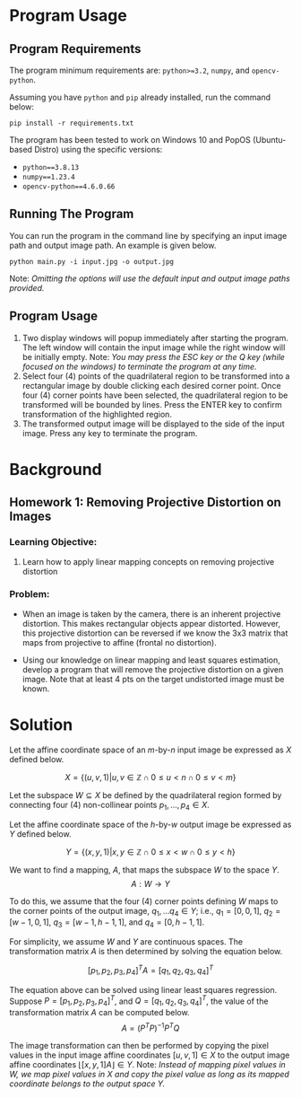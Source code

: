 # Program Usage
## Program Requirements
The program minimum requirements are: `python>=3.2`, `numpy`, and `opencv-python`.

Assuming you have `python` and `pip` already installed, run the command below:
```
pip install -r requirements.txt
```

The program has been tested to work on Windows 10 and PopOS (Ubuntu-based Distro) using the specific versions:
- `python==3.8.13`
- `numpy==1.23.4`
- `opencv-python==4.6.0.66`

## Running The Program
You can run the program in the command line by specifying an input image path and output image path. An example is given below.
```
python main.py -i input.jpg -o output.jpg
```

Note: *Omitting the options will use the default input and output image paths provided.*


## Program Usage
1. Two display windows will popup immediately after starting the program. The left window will contain the input image while the right window will be initially empty. Note: *You may press the ESC key or the Q key (while focused on the windows) to terminate the program at any time.*
2. Select four (4) points of the quadrilateral region to be transformed into a rectangular image by double clicking each desired corner point. Once four (4) corner points have been selected, the quadrilateral region to be transformed will be bounded by lines. Press the ENTER key to confirm transformation of the highlighted region. 
3. The transformed output image will be displayed to the side of the input image. Press any key to terminate the program.


# Background
## Homework 1: Removing Projective Distortion on Images

### Learning Objective:
1) Learn how to apply linear mapping concepts on removing projective distortion

### Problem:
- When an image is taken by the camera, there is an inherent projective distortion. This makes rectangular objects appear distorted. However, this projective distortion can be reversed if we know the 3x3 matrix that maps from projective to affine (frontal no distortion). 

- Using our knowledge on linear mapping and least squares estimation, develop a program that will remove the projective distortion on a given image. Note that at least 4 pts on the target undistorted image must be known.

# Solution
Let the affine coordinate space of an $m$-by-$n$ input image be expressed as $X$ defined below.

$$X = \{(u, v, 1) | u,v\in\mathbb{Z} \cap 0\leq u\lt n \cap 0\leq v\lt m \}$$

Let the subspace $W\subseteq X$ be defined by the quadrilateral region formed by connecting four (4) non-collinear points $p_1,...,p_4 \in X$.

Let the affine coordinate space of the $h$-by-$w$ output image be expressed as $Y$ defined below.

$$Y = \{(x, y, 1) | x,y\in\mathbb{Z} \cap 0\leq x\lt w \cap 0\leq y\lt h \}$$

We want to find a mapping, $A$, that maps the subspace $W$ to the space $Y$.
$$A : W \to  Y $$

To do this, we assume that the four (4) corner points defining $W$ maps to the corner points of the output image, $q_1,...q_4 \in Y$; i.e., $q_1 = [0, 0, 1]$, $q_2=[w-1, 0, 1]$, $q_3=[w-1, h-1, 1]$, and $q_4=[0, h-1, 1]$.


For simplicity, we assume $W$ and $Y$ are continuous spaces. The transformation matrix $A$ is then determined by solving the equation below.

$$[p_1, p_2, p_3, p_4]^T A = [q_1, q_2, q_3, q_4]^T$$

The equation above can be solved using linear least squares regression. Suppose $P=[p_1, p_2, p_3, p_4]^T$, and $Q=[q_1, q_2, q_3, q_4]^T$, the value of the transformation matrix $A$ can be computed below.
$$A = (P^T P)^{-1}P^T Q$$

The image transformation can then be performed by copying the pixel values in the input image affine coordinates $[u,v,1] \in X$ to the output image affine coordinates $\lfloor [x,y,1] A \rfloor \in Y$. Note: *Instead of mapping pixel values in $W$, we map pixel values in $X$ and copy the pixel value as long as its mapped coordinate belongs to the output space $Y$.*